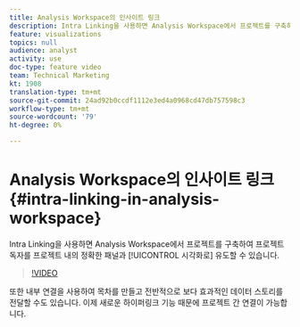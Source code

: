 ```yaml
---
title: Analysis Workspace의 인사이트 링크
description: Intra Linking을 사용하면 Analysis Workspace에서 프로젝트를 구축하여 프로젝트 독자를 프로젝트 내의 정확한 패널과 시각화로 유도할 수 있습니다.
feature: visualizations
topics: null
audience: analyst
activity: use
doc-type: feature video
team: Technical Marketing
kt: 1908
translation-type: tm+mt
source-git-commit: 24ad92b0ccdf1112e3ed4a0968cd47db757598c3
workflow-type: tm+mt
source-wordcount: '79'
ht-degree: 0%

---
```



# Analysis Workspace의 인사이트 링크 {#intra-linking-in-analysis-workspace}

Intra Linking을 사용하면 Analysis Workspace에서 프로젝트를 구축하여 프로젝트 독자를 프로젝트 내의 정확한 패널과 [!UICONTROL 시각화로] 유도할 수 있습니다.

>[!VIDEO](https://video.tv.adobe.com/v/23724/?quality=12)

또한 내부 연결을 사용하여 목차를 만들고 전반적으로 보다 효과적인 데이터 스토리를 전달할 수도 있습니다. 이제 새로운 하이퍼링크 기능 때문에 프로젝트 간 연결이 가능합니다.
